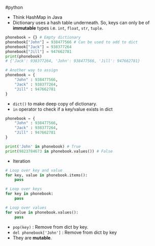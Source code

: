 #python 
+ Think HashMap in Java
+ Dictionary uses a hash table underneath. So, keys can only be of **immutable** types i.e. `int`, `float`, `str`, `tuple`.
```python
phonebook = {} # Empty dictionary
phonebook["John"] = 938477566 # Can be used to add to dict
phonebook["Jack"] = 938377264
phonebook["Jill"] = 947662781
print(phonebook) 
# {'Jack': 938377264, 'John': 938477566, 'Jill': 947662781}

# Another way to assign
phonebook = {
    "John" : 938477566,
    "Jack" : 938377264,
    "Jill" : 947662781
}
```
+ `dict()` to make deep copy of dictionary.
+ `in` operator to check if a key/value exists in dict
```python
phonebook = {
    "John" : 938477566,
    "Jack" : 938377264,
    "Jill" : 947662781
}

print('John' in phonebook) # True
print(9823784673 in phonebook.values()) # False
```
+ Iteration
```python
# Loop over key and value
for key, value in phonebook.items():
	pass

# Loop over keys
for key in phonebook:
	pass

# Loop over values
for value in phonebook.values():
	pass
```
+ `pop(key)` : Remove from dict by key.
+ `del phonebook['John']` : Remove from dict by key
+ They are **mutable**.